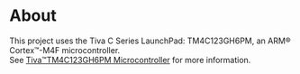 # About
This project uses the Tiva C Series LaunchPad: TM4C123GH6PM, an ARM® Cortex™-M4F microcontroller. <br /> 
See [Tiva™TM4C123GH6PM Microcontroller](http://www.ti.com/lit/ds/spms376e/spms376e.pdf) for more information.
